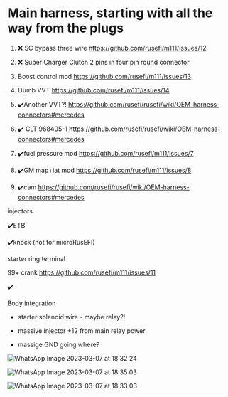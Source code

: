 
# Main harness, starting with all the way from the plugs

1. ❌ SC bypass three wire https://github.com/rusefi/m111/issues/12

2. ❌ Super Charger Clutch 2 pins in four pin round connector

3. Boost control mod https://github.com/rusefi/m111/issues/13

4. Dumb VVT https://github.com/rusefi/m111/issues/14

5. ✔️Another VVT?! https://github.com/rusefi/rusefi/wiki/OEM-harness-connectors#mercedes

6. ✔️ CLT 968405-1 https://github.com/rusefi/rusefi/wiki/OEM-harness-connectors#mercedes

7. ✔️fuel pressure mod https://github.com/rusefi/m111/issues/7

8. ✔️GM map+iat mod https://github.com/rusefi/m111/issues/8

9. ✔️cam https://github.com/rusefi/rusefi/wiki/OEM-harness-connectors#mercedes

injectors

✔️ETB

✔️knock (not for microRusEFI)

starter ring terminal

99+ crank https://github.com/rusefi/m111/issues/11


✔️



Body integration

* starter solenoid wire - maybe relay?!

* massive injector +12 from main relay power

* massige GND going where?






![WhatsApp Image 2023-03-07 at 18 32 24](https://user-images.githubusercontent.com/48498823/225507882-8ff91e2f-9c83-4f7d-9963-cd2f9ccc4c01.jpg)


![WhatsApp Image 2023-03-07 at 18 35 03](https://user-images.githubusercontent.com/48498823/225507902-3e8ea1c0-1a28-4ba3-87b2-c18f036aa336.jpg)


![WhatsApp Image 2023-03-07 at 18 33 03](https://user-images.githubusercontent.com/48498823/225507919-60542e1a-6059-4e6b-a266-006a64ed67ae.jpg)



